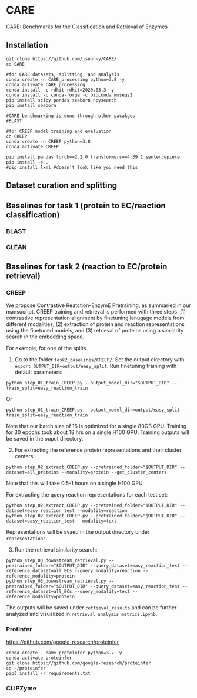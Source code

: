 # CARE
CARE: Benchmarks for the Classification and Retrieval of Enzymes

## Installation

```
git clone https://github.com/jsunn-y/CARE/
cd CARE

#for CARE datasets, splitting, and analysis
conda create -n CARE_processing python=3.8 -y
conda activate CARE_processing
conda install -c rdkit rdkit=2020.03.3 -y
conda install -c conda-forge -c bioconda mmseqs2
pip install scipy pandas seaborn npysearch
pip install seaborn

#CARE benchmarking is done through other pacakges
#BLAST

#for CREEP model training and evaluation
cd CREEP
conda create -n CREEP python=3.8
conda activate CREEP

pip install pandas torch==2.2.0 transformers==4.39.1 sentencepiece
pip install -e .
#pip install lxml #doesn't look like you need this
```
## Dataset curation and splitting

## Baselines for task 1 (protein to EC/reaction classification)

### BLAST

### CLEAN

## Baselines for task 2 (reaction to EC/protein retrieval)

### CREEP
We propose Contrastive Reatction-EnzymE Pretraining, as summaried in our mansucript. CREEP training and retrieval is performed with three steps: 
(1) contrastive representation alignment by finetuning lanugage models from different modalities, (2) extraction of protein and reaction representations using the finetuned models, and (3) retrieval of proteins using a similarity search in the embedding space.

For example, for one of the splits.

1. Go to the folder `task2_baselines/CREEP/`. Set the output directory with `export OUTPUT_DIR=output/easy_split`. Run finetuning training with default parameters:
```
python step_01_train_CREEP.py --output_model_dir="$OUTPUT_DIR" --train_split=easy_reaction_train
```
Or
```
python step_01_train_CREEP.py --output_model_dir=output/easy_split --train_split=easy_reaction_train
```

Note that our batch size of 16 is optimized for a single 80GB GPU. Training for 30 epochs took about 18 hrs on a single H100 GPU. Training outputs will be saved in the ouput directory.

2. For extracting the reference protein representations and their cluster centers: 
```
python step_02_extract_CREEP.py --pretrained_folder="$OUTPUT_DIR" --dataset=all_proteins --modality=protein --get_cluster_centers
```
Note that this will take 0.5-1 hours on a single H100 GPU.

For extracting the query reaction representations for each test set: 
```
python step_02_extract_CREEP.py --pretrained_folder="$OUTPUT_DIR" --dataset=easy_reaction_test --modality=reaction
python step_02_extract_CREEP.py --pretrained_folder="$OUTPUT_DIR" --dataset=easy_reaction_test --modality=text
```
Representations will be svaed in the output directory under `representations`.

3. Run the retrieval similarity search:
```
python step_03_downstream_retrieval.py --pretrained_folder="$OUTPUT_DIR" --query_dataset=easy_reaction_test --reference_dataset=all_ECs --query_modality=reaction --reference_modality=protein
python step_03_downstream_retrieval.py --pretrained_folder="$OUTPUT_DIR" --query_dataset=easy_reaction_test --reference_dataset=all_ECs --query_modality=text --reference_modality=protein
```
The outputs will be saved under `rettieval_results` and can be further analyzed and visualized in `retrieval_analysis_metrics.ipynb`.

### ProtInfer

https://github.com/google-research/proteinfer

```
conda create --name proteinfer python=3.7 -y
conda activate proteinfer
git clone https://github.com/google-research/proteinfer
cd ~/proteinfer
pip3 install -r requirements.txt
```


### CLIPZyme
